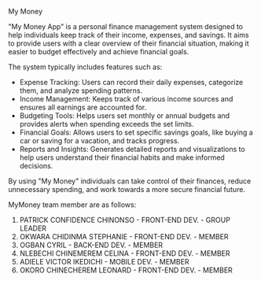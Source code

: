 My Money

"My Money App" is a personal finance management system designed to help individuals keep track of their income, expenses, and savings. It aims to provide users with a clear overview of their financial situation, making it easier to budget effectively and achieve financial goals.

The system typically includes features such as:
- Expense Tracking: Users can record their daily expenses, categorize them, and analyze spending patterns.
- Income Management: Keeps track of various income sources and ensures all earnings are accounted for.
- Budgeting Tools: Helps users set monthly or annual budgets and provides alerts when spending exceeds the set limits.
- Financial Goals: Allows users to set specific savings goals, like buying a car or saving for a vacation, and tracks progress.
- Reports and Insights: Generates detailed reports and visualizations to help users understand their financial habits and make informed decisions.

By using "My Money" individuals can take control of their finances, reduce unnecessary spending, and work towards a more secure financial future.

MyMoney team member are as follows:
1. PATRICK CONFIDENCE CHINONSO - FRONT-END DEV. - GROUP LEADER
2. OKWARA CHIDINMA STEPHANIE - FRONT-END DEV. - MEMBER
3. OGBAN CYRIL - BACK-END DEV. - MEMBER
4. NLEBECHI CHINEMEREM CELINA - FRONT-END DEV. - MEMBER
5. ADIELE VICTOR IKEDICHI - MOBILE DEV. - MEMBER
6. OKORO CHINECHEREM LEONARD - FRONT-END DEV. - MEMBER 
